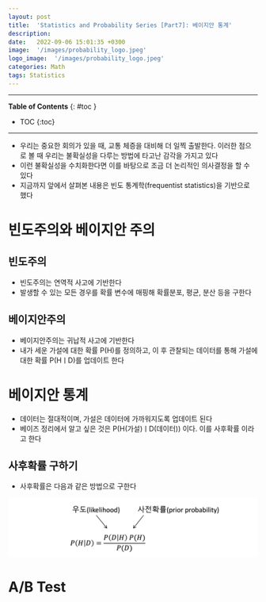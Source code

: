 ```yaml
---
layout: post
title:  'Statistics and Probability Series [Part7]: 베이지안 통계'
description: 
date:   2022-09-06 15:01:35 +0300
image:  '/images/probability_logo.jpeg'
logo_image:  '/images/probability_logo.jpeg'
categories: Math
tags: Statistics
---
```

---

**Table of Contents**
{: #toc }
*  TOC
{:toc}

---

- 우리는 중요한 회의가 있을 때, 교통 체증을 대비해 더 일찍 출발한다. 이러한 점으로 볼 때 우리는 불확실성을 다루는 방법에 타고난 감각을 가지고 있다
- 이런 불확실성을 수치화한다면 이를 바탕으로 조금 더 논리적인 의사결정을 할 수 있다
- 지금까지 앞에서 살펴본 내용은 빈도 통계학(frequentist statistics)을 기반으로 했다

# 빈도주의와 베이지안 주의

## 빈도주의

- 빈도주의는 연역적 사고에 기반한다
- 발생할 수 있는 모든 경우를 확률 변수에 매핑해 확률분포, 평균, 분산 등을 구한다

## 베이지안주의

- 베이지안주의는 귀납적 사고에 기반한다
- 내가 세운 가설에 대한 확률 P(H)를 정의하고, 이 후 관찰되는 데이터를 통해 가설에 대한 확률 P(HㅣD)를 업데이트 한다


# 베이지안 통계

- 데이터는 절대적이며, 가설은 데이터에 가까워지도록 업데이트 된다
- 베이즈 정리에서 알고 싶은 것은 P(H(가설)ㅣD(데이터)) 이다. 이를 사후확률 이라고 한다


## 사후확률 구하기

- 사후확률은 다음과 같은 방법으로 구한다

![](/images/statistics_51.png)












# A/B Test
